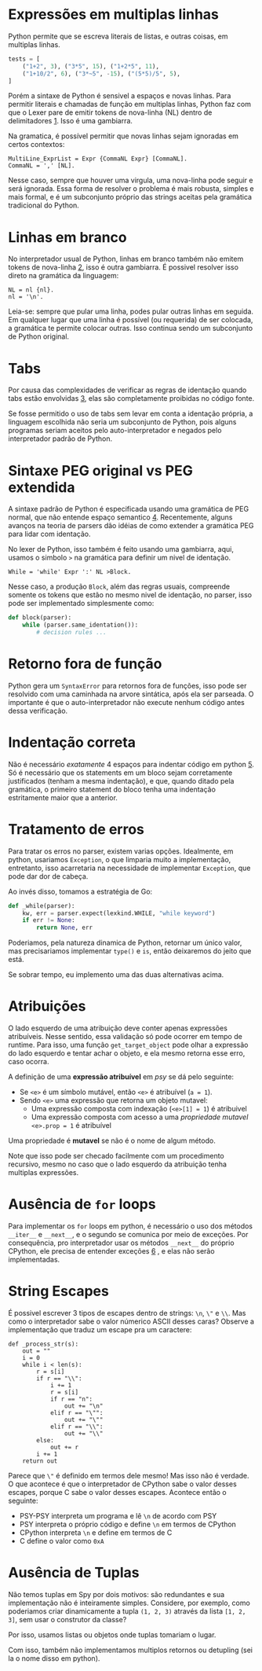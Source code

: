 # Expressões em multiplas linhas

Python permite que se escreva literais de listas, e outras coisas,
em multiplas linhas.

```python
tests = [
    ("1+2", 3), ("3*5", 15), ("1+2*5", 11),
    ("1+10/2", 6), ("3*~5", -15), ("(5*5)/5", 5),
]
```

Porém a sintaxe de Python é sensivel a espaços e novas linhas.
Para permitir literais e chamadas de função em multiplas linhas,
Python faz com que o Lexer pare de emitir tokens de nova-linha (NL)
dentro de delimitadores [1](https://docs.python.org/3/reference/lexical_analysis.html#implicit-line-joining).
Isso é uma gambiarra. 

Na gramatica, é possível permitir que novas linhas sejam ignoradas
em certos contextos:

```ebnf
MultiLine_ExprList = Expr {CommaNL Expr} [CommaNL].
CommaNL = ',' [NL].
```

Nesse caso, sempre que houver uma virgula, uma nova-linha pode seguir e será ignorada.
Essa forma de resolver o problema é mais robusta, simples e mais formal, e é
um subconjunto próprio das strings aceitas pela gramática tradicional do Python.

# Linhas em branco

No interpretador usual de Python,
linhas em branco também não emitem tokens de nova-linha [2](https://docs.python.org/3/reference/lexical_analysis.html#blank-lines),
isso é outra gambiarra. É possivel resolver isso
direto na gramática da linguagem:

```enbf
NL = nl {nl}.
nl = '\n'.
```

Leia-se: sempre que pular uma linha, podes pular outras linhas em seguida.
Em qualquer lugar que uma linha é possível (ou requerida) de ser colocada,
a gramática te permite colocar outras. Isso continua sendo um subconjunto
de Python original.

# Tabs

Por causa das complexidades de verificar as regras de identação quando
tabs estão envolvidas [3](https://docs.python.org/3/library/exceptions.html#TabError),
elas são completamente proibidas no código fonte.

Se fosse permitido o uso de tabs sem levar em conta a identação própria,
a linguagem escolhida não seria um subconjunto de Python, pois alguns
programas seriam aceitos pelo auto-interpretador e negados pelo
interpretador padrão de Python.

# Sintaxe PEG original vs PEG extendida

A sintaxe padrão de Python é especificada usando uma gramática de PEG
normal, que não entende espaço semantico [4](https://docs.python.org/3/reference/lexical_analysis.html#indentation).
Recentemente, alguns avanços na teoria de parsers dão idéias de como
extender a gramática PEG para lidar com identação.

No lexer de Python, isso também é feito usando uma gambiarra,
aqui, usamos o simbolo `>` na gramática para definir um nivel de
identação.

```ebnf
While = 'while' Expr ':' NL >Block.
```

Nesse caso, a produção `Block`, além das regras usuais,
compreende somente os tokens que estão no mesmo nivel de identação,
no parser, isso pode ser implementado simplesmente como:

```python
def block(parser):
    while (parser.same_identation()):
        # decision rules ...
```

# Retorno fora de função

Python gera um `SyntaxError` para retornos fora de funções,
isso pode ser resolvido com uma caminhada na arvore sintática,
após ela ser parseada. O importante é que o auto-interpretador
não execute nenhum código antes dessa verificação.

# Indentação correta

Não é necessário _exatamente_ 4 espaços para indentar código
em python [5](https://docs.python.org/3/reference/lexical_analysis.html#indentation).
Só é necessário que os statements em um bloco
sejam corretamente justificados (tenham a mesma indentação),
e que, quando ditado pela gramática, o primeiro statement
do bloco tenha uma indentação estritamente maior que a anterior.

# Tratamento de erros

Para tratar os erros no parser, existem varias opções.
Idealmente, em python, usariamos `Exception`, o que limparia
muito a implementação, entretanto, isso acarretaria na
necessidade de implementar `Exception`, que pode dar dor de
cabeça.

Ao invés disso, tomamos a estratégia de Go:

```python
def _while(parser):
    kw, err = parser.expect(lexkind.WHILE, "while keyword")
    if err != None:
        return None, err
```

Poderiamos, pela natureza dinamica de Python, retornar um único
valor, mas precisariamos implementar `type()` e `is`,
então deixaremos do jeito que está.

Se sobrar tempo, eu implemento uma das duas alternativas acima.

# Atribuições

O lado esquerdo de uma atribuição deve conter apenas expressões atribuíveis.
Nesse sentido, essa validação só pode ocorrer em tempo de runtime.
Para isso, uma função `get_target_object` pode olhar a expressão do lado
esquerdo e tentar achar o objeto, e ela mesmo retorna esse erro, caso ocorra.

A definição de uma **expressão atribuível** em _psy_ se dá pelo seguinte:
 - Se `<e>` é um símbolo mutável, então `<e>` é atribuível (`a = 1`).
 - Sendo `<e>` uma expressão que retorna um objeto mutavel:
    - Uma expressão composta com indexação (`<e>[1] = 1`) é atribuivel
    - Uma expressão composta com acesso a uma _propriedade mutavel_ `<e>.prop = 1` é atribuível

Uma propriedade é **mutavel** se não é o nome de algum método.

Note que isso pode ser checado facilmente com um procedimento recursivo,
mesmo no caso que o lado esquerdo da atribuição tenha multiplas expressões.

# Ausência de `for` loops

Para implementar os `for` loops em python, é necessário o uso dos métodos `__iter__` e
`__next__`, e o segundo se comunica por meio de exceções. Por consequência, pro interpretador usar
os métodos `__next__` do próprio CPython, ele precisa de entender exceções
[6](https://docs.python.org/3/library/stdtypes.html#iterator.__next__)
, e elas não serão implementadas.

# String Escapes

É possivel escrever 3 tipos de escapes dentro de strings:
`\n`, `\"` e `\\`. Mas como o interpretador sabe o valor númerico ASCII
desses caras? Observe a implementação que traduz um escape pra um
caractere:

```
def _process_str(s):
    out = ""
    i = 0
    while i < len(s):
        r = s[i]
        if r == "\\":
            i += 1
            r = s[i]
            if r == "n":
                out += "\n"
            elif r == "\"":
                out += "\""
            elif r == "\\":
                out += "\\"
        else:
            out += r
        i += 1
    return out
```

Parece que `\"` é definido em termos dele mesmo! Mas isso não é verdade.
O que acontece é que o interpretador de CPython sabe o valor desses
escapes, porque C sabe o valor desses escapes. Acontece então o seguinte:

 - PSY-PSY interpreta um programa e lê `\n` de acordo com PSY
 - PSY interpreta o próprio código e define `\n` em termos de CPython
 - CPython interpreta `\n` e define em termos de C
 - C define o valor como `0xA`

# Ausência de Tuplas

Não temos tuplas em Spy por dois motivos: são redundantes e 
sua implementação não é inteiramente simples. Considere, por exemplo,
como poderiamos criar dinamicamente a tupla `(1, 2, 3)` através da lista `[1, 2, 3]`,
sem usar o construtor da classe?

Por isso, usamos listas ou objetos onde tuplas tomariam o lugar.

Com isso, também não implementamos multiplos retornos ou
detupling (sei la o nome disso em python).
